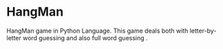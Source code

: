 # HangMan
HangMan game in Python Language. This game deals both with letter-by-letter word guessing and also full word guessing .
